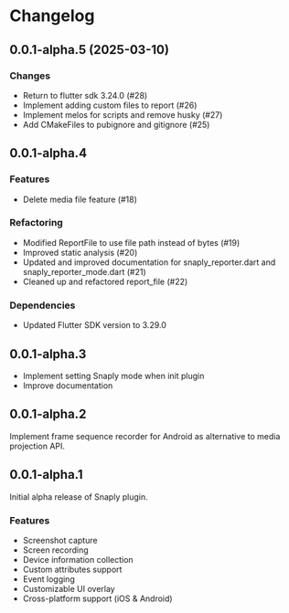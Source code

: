 # Changelog

## 0.0.1-alpha.5 (2025-03-10)

### Changes

- Return to flutter sdk 3.24.0 (#28)
- Implement adding custom files to report (#26)
- Implement melos for scripts and remove husky (#27)
- Add CMakeFiles to pubignore and gitignore (#25)

## 0.0.1-alpha.4

### Features
- Delete media file feature (#18)

### Refactoring
- Modified ReportFile to use file path instead of bytes (#19)
- Improved static analysis (#20)
- Updated and improved documentation for snaply_reporter.dart and snaply_reporter_mode.dart (#21)
- Cleaned up and refactored report_file (#22)

### Dependencies
- Updated Flutter SDK version to 3.29.0

## 0.0.1-alpha.3

- Implement setting Snaply mode when init plugin
- Improve documentation

## 0.0.1-alpha.2

Implement frame sequence recorder for Android as alternative to media projection API.

## 0.0.1-alpha.1

Initial alpha release of Snaply plugin.

### Features
* Screenshot capture
* Screen recording
* Device information collection
* Custom attributes support
* Event logging
* Customizable UI overlay
* Cross-platform support (iOS & Android)
